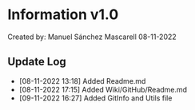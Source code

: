 # Information v1.0

Created by: Manuel Sánchez Mascarell 08-11-2022


## Update Log
- [08-11-2022 13:18] Added Readme.md
- [08-11-2022 17:15] Added Wiki/GitHub/Readme.md
- [09-11-2022 16:27] Added GitInfo and Utils file
